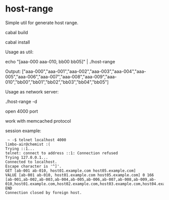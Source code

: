 host-range
==========

Simple util for generate host range.

cabal build

cabal install

Usage as util:

echo "[aaa-000 aaa-010, bb00 bb05]" | ./host-range

Output: ["aaa-000","aaa-001","aaa-002","aaa-003","aaa-004","aaa-005","aaa-006","aaa-007","aaa-008","aaa-009","aaa-010","bb00","bb01","bb02","bb03","bb04","bb05"]

Usage as network server:

./host-range -d

open 4000 port

work with memcached protocol

session example:
```
 ~ -$ telnet localhost 4000                                                                                                                                  limbo-air@chemist :(
Trying ::1...
telnet: connect to address ::1: Connection refused
Trying 127.0.0.1...
Connected to localhost.
Escape character is '^]'.
GET [ab-001 ab-010, host01.example.com host05.example.com]
VALUE [ab-001 ab-010, host01.example.com host05.example.com] 0 166
[ab-001,ab-002,ab-003,ab-004,ab-005,ab-006,ab-007,ab-008,ab-009,ab-010,host01.example.com,host02.example.com,host03.example.com,host04.example.com,host05.example.com]
END
Connection closed by foreign host.
```




